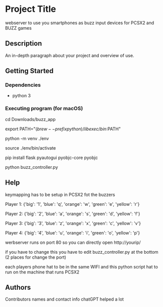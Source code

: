 # Project Title

webserver to use you smartphones as buzz input devices for PCSX2 and BUZZ games

## Description

An in-depth paragraph about your project and overview of use.

## Getting Started

### Dependencies

* python 3

### Executing program (for macOS)

cd Downloads/buzz_app 

export PATH="$(brew --prefix python)/libexec/bin:$PATH"

python -m venv ./env

source ./env/bin/activate

pip install flask pyautogui pyobjc-core pyobjc

python buzz_controller.py
 
## Help

keymapping has to be setup in PCSX2 fot the buzzers

Player 1: {'big': '1', 'blue': 'q', 'orange': 'w', 'green': 'e', 'yellow': 'r'}

Player 2: {'big': '2', 'blue': 'a', 'orange': 's', 'green': 'd', 'yellow': 'f'}

Player 3: {'big': '3', 'blue': 'z', 'orange': 'x', 'green': 'c', 'yellow': 'v'}

Player 4: {'big': '4', 'blue': 'u', 'orange': 'i', 'green': 'o', 'yellow': 'p'}

werbserver runs on port 80 so you can directly open http://yourip/ 

if you have to change this you have to edit buzz_controller.py at the bottom (2 places for change the port)

each players phone hat to be in the same WIFI and this python script hat to run on the machine that runs PCSX2

## Authors

Contributors names and contact info
chatGPT helped a lot
